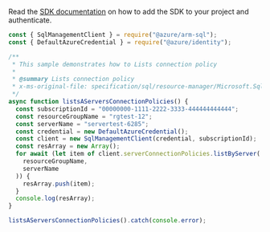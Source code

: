 Read the [SDK documentation](https://github.com/Azure/azure-sdk-for-js/blob/%40azure%2Farm-sql_9.0.1/sdk/sql/arm-sql/README.md) on how to add the SDK to your project and authenticate.

```javascript
const { SqlManagementClient } = require("@azure/arm-sql");
const { DefaultAzureCredential } = require("@azure/identity");

/**
 * This sample demonstrates how to Lists connection policy
 *
 * @summary Lists connection policy
 * x-ms-original-file: specification/sql/resource-manager/Microsoft.Sql/preview/2021-05-01-preview/examples/ServerConnectionPoliciesList.json
 */
async function listsAServersConnectionPolicies() {
  const subscriptionId = "00000000-1111-2222-3333-444444444444";
  const resourceGroupName = "rgtest-12";
  const serverName = "servertest-6285";
  const credential = new DefaultAzureCredential();
  const client = new SqlManagementClient(credential, subscriptionId);
  const resArray = new Array();
  for await (let item of client.serverConnectionPolicies.listByServer(
    resourceGroupName,
    serverName
  )) {
    resArray.push(item);
  }
  console.log(resArray);
}

listsAServersConnectionPolicies().catch(console.error);
```
